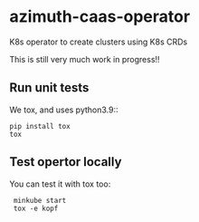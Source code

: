 # azimuth-caas-operator

K8s operator to create clusters using K8s CRDs

This is still very much work in progress!!

## Run unit tests

We tox, and uses python3.9::

    pip install tox
    tox

## Test opertor locally

You can test it with tox too:

     minkube start
     tox -e kopf
